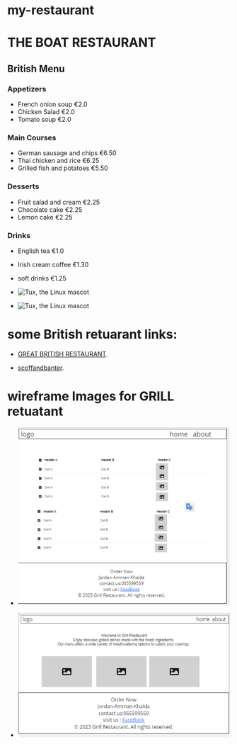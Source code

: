# my-restaurant

# THE BOAT RESTAURANT 

## British Menu

### Appetizers
- French onion soup   €2.0
- Chicken Salad       €2.0
- Tomato soup         €2.0

### Main Courses
- German sausage and chips     €6.50
- Thai chicken and rice        €6.25
- Grilled fish and potatoes    €5.50

### Desserts
- Fruit salad and cream  €2.25
- Chocolate cake         €2.25
- Lemon cake             €2.25

### Drinks
- English tea            €1.0             
- Irish cream coffee     €1.30 
- soft drinks            €1.25

- ![Tux, the Linux mascot](https://media.istockphoto.com/id/656630396/photo/fish-and-chips-fried-cod-french-fries.jpg?s=612x612&w=0&k=20&c=SqDtN0y6kP_FwvO6WHIPt9dFeMJNicxkPsw-Rj-yTHA=)

- ![Tux, the Linux mascot](https://media.istockphoto.com/id/1270926130/photo/plated-chicken-roast-dinner-on-white-plate-with-carrot-and-morel-mushroom.jpg?s=612x612&w=0&k=20&c=W3_rbXE511zBJHQKrPy8gOSZW4CmOzyB-7LnyOkints=)



# some British retuarant links:
-  [GREAT BRITISH RESTAURANT](https://www.gbrrestaurantslondon.com/).

- [scoffandbanter](https://www.scoffandbanter.com/opening-hours/bloomsbury).


# wireframe Images for GRILL retuatant

- ![Tux, the Linux mascot](https://github.com/Ziad-Abazed/my-restaurant/blob/main/Annotation%202023-05-09%20013027.png?raw=true)

- ![Tux, the Linux mascot](https://github.com/Ziad-Abazed/my-restaurant/blob/main/Annotation%202023-05-09%20013106.png?raw=true)

